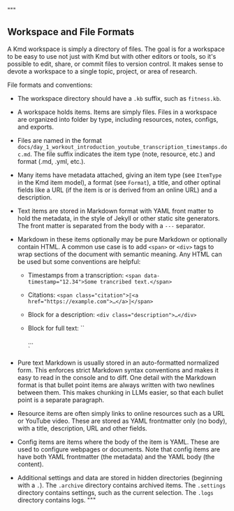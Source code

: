 """
## Workspace and File Formats

A Kmd workspace is simply a directory of files.
The goal is for a workspace to be easy to use not just with Kmd but with other editors or
tools, so it's possible to edit, share, or commit files to version control.
It makes sense to devote a workspace to a single topic, project, or area of research.

File formats and conventions:

- The workspace directory should have a `.kb` suffix, such as `fitness.kb`.

- A workspace holds items.
  Items are simply files.
  Files in a workspace are organized into folder by type, including resources, notes,
  configs, and exports.

- Files are named in the format
  `docs/day_1_workout_introduction_youtube_transcription_timestamps.doc.md`. The file suffix
  indicates the item type (note, resource, etc.)
  and format (.md, .yml, etc.).

- Many items have metadata attached, giving an item type (see `ItemType` in the Kmd item
  model), a format (see `Format`), a title, and other optinal fields like a URL (if the item
  is or is derived from an online URL) and a description.

- Text items are stored in Markdown format with YAML front matter to hold the metadata, in
  the style of Jekyll or other static site generators.
  The front matter is separated from the body with a `---` separator.

- Markdown in these items optionally may be pure Markdown or optionally contain HTML. A
  common use case is to add `<span>` or `<div>` tags to wrap sections of the document with
  semantic meaning.
  Any HTML can be used but some conventions are helpful:

  - Timestamps from a transcription: `<span data-timestamp="12.34">Some trancribed
    text.</span>`

  - Citations: `<span class="citation">⟦<a href="https://example.com">…</a>⟧</span>`

  - Block for a description: `<div class="description">…</div>`

  - Block for full text: ``<div class="full-text">…</div>`

- Pure text Markdown is usually stored in an auto-formatted normalized form.
  This enforces strict Markdown syntax conventions and makes it easy to read in the console
  and to diff.
  One detail with the Markdown format is that bullet point items are always written with two
  newlines between them.
  This makes chunking in LLMs easier, so that each bullet point is a separate paragraph.

- Resource items are often simply links to online resources such as a URL or YouTube video.
  These are stored as YAML frontmatter only (no body), with a title, description, URL and
  other fields.

- Config items are items where the body of the item is YAML. These are used to configure
  webpages or documents.
  Note that config items are have both YAML frontmatter (the metadata) and the YAML body
  (the content).

- Additional settings and data are stored in hidden directories (beginning with a `.`). The
  `.archive` directory contains archived items.
  The `.settings` directory contains settings, such as the current selection.
  The `.logs` directory contains logs.
  """
